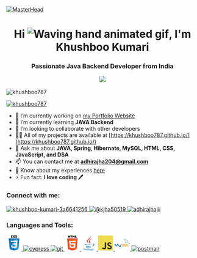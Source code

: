 [![MasterHead](https://chkskills.com/wp-content/uploads/2020/04/banner-bg.gif)](https://rishavchanda.io)

<h1 align="center">Hi <img src="https://raw.githubusercontent.com/nixin72/nixin72/master/wave.gif" alt="Waving hand animated gif" height="45" width="45" />, I'm Khushboo Kumari</h1>

<h3 align="center">Passionate Java Backend Developer from India</h3>

<p align="center">
  <img src="https://cdn.dribbble.com/users/17707/screenshots/2413754/rrr.gif" />
</p>

<p align="left">
  <img src="https://komarev.com/ghpvc/?username=khushboo787&label=Profile%20views&color=0e75b6&style=flat" alt="khushboo787" />
</p>

<p align="left">
  <a href="https://github.com/ryo-ma/github-profile-trophy">
    <img src="https://github-profile-trophy.vercel.app/?username=khushboo787" alt="khushboo787" />
  </a>
</p>

- 🔭 I’m currently working on [my Portfolio Website](https://khushboo787.github.io/)
- 🌱 I’m currently learning **JAVA Backend**
- 👯 I’m looking to collaborate with other developers
- 👨‍💻 All of my projects are available at [https://khushboo787.github.io/](https://khushboo787.github.io/)
- 💬 Ask me about **JAVA, Spring, Hibernate, MySQL, HTML, CSS, JavaScript, and DSA**
- 📫 You can contact me at **adhirajha204@gmail.com**
- 📄 Know about my experiences [here](https://drive.google.com/file/d/1NN1xStY6cJ0pteXU5AYGiA3HiAnZCpbk/view?usp=sharing)
- ⚡ Fun fact: **I love coding 🖊️**

<h3 align="left">Connect with me:</h3>
<p align="left">
  <a href="https://linkedin.com/in/khushboo-kumari-3a6641256" target="blank">
    <img align="center" src="https://raw.githubusercontent.com/rahuldkjain/github-profile-readme-generator/master/src/images/icons/Social/linked-in-alt.svg" alt="khushboo-kumari-3a6641256" height="30" width="40" />
  </a>
  <a href="https://www.hackerrank.com/adhirajha204" target="blank">
    <img align="center" src="https://raw.githubusercontent.com/rahuldkjain/github-profile-readme-generator/master/src/images/icons/Social/hackerrank.svg" alt="@kjha50519" height="30" width="40" />
  </a>
  <a href="https://www.leetcode.com/adhirajhajii" target="blank">
    <img align="center" src="https://raw.githubusercontent.com/rahuldkjain/github-profile-readme-generator/master/src/images/icons/Social/leet-code.svg" alt="adhirajhajii" height="30" width="40" />
  </a>
</p>

<h3 align="left">Languages and Tools:</h3>
<p align="left">
  <a href="https://www.w3schools.com/css/" target="_blank" rel="noreferrer">
    <img src="https://raw.githubusercontent.com/devicons/devicon/master/icons/css3/css3-original-wordmark.svg" alt="css3" width="40" height="40"/>
  </a>
  <a href="https://www.cypress.io" target="_blank" rel="noreferrer">
    <img src="https://raw.githubusercontent.com/simple-icons/simple-icons/6e46ec1fc23b60c8fd0d2f2ff46db82e16dbd75f/icons/cypress.svg" alt="cypress" width="40" height="40"/>
  </a>
  <a href="https://git-scm.com/" target="_blank" rel="noreferrer">
    <img src="https://www.vectorlogo.zone/logos/git-scm/git-scm-icon.svg" alt="git" width="40" height="40"/>
  </a>
  <a href="https://www.w3.org/html/" target="_blank" rel="noreferrer">
    <img src="https://raw.githubusercontent.com/devicons/devicon/master/icons/html5/html5-original-wordmark.svg" alt="html5" width="40" height="40"/>
  </a>
  <a href="https://www.java.com" target="_blank" rel="noreferrer">
    <img src="https://raw.githubusercontent.com/devicons/devicon/master/icons/java/java-original.svg" alt="java" width="40" height="40"/>
  </a>
  <a href="https://developer.mozilla.org/en-US/docs/Web/JavaScript" target="_blank" rel="noreferrer">
    <img src="https://raw.githubusercontent.com/devicons/devicon/master/icons/javascript/javascript-original.svg" alt="javascript" width="40" height="40"/>
  </a>
  <a href="https://www.mysql.com/" target="_blank" rel="noreferrer">
    <img src="https://raw.githubusercontent.com/devicons/devicon/master/icons/mysql/mysql-original-wordmark.svg" alt="mysql" width="40" height="40"/>
  </a>
  <a href="https://postman.com" target="_blank" rel="noreferrer">
    <img src="https://www.vectorlogo.zone/logos/getpostman/getpostman-icon.svg" alt="postman" width="40" height="40"/>
  </a>
  <a href="https://spring.io/" target="_blank" rel="noreferrer">
    <img src="https://www.vectorlogo.zone/logos/springio/spring
